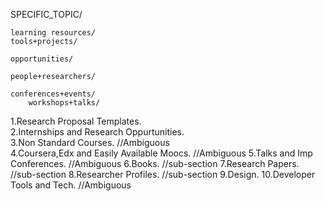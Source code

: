 SPECIFIC_TOPIC/

    learning resources/
    tools+projects/
        
    opportunities/

    people+researchers/

    conferences+events/
        workshops+talks/ 




















1.Research Proposal Templates.      
2.Internships and Research Oppurtunities.     
3.Non Standard Courses.   //Ambiguous    
4.Coursera,Edx and Easily Available Moocs.     //Ambiguous 
5.Talks and Imp Conferences.        //Ambiguous 
6.Books.  //sub-section
7.Research Papers.  //sub-section 
8.Researcher Profiles.   //sub-section 
9.Design.
10.Developer Tools and Tech.  //Ambiguous


